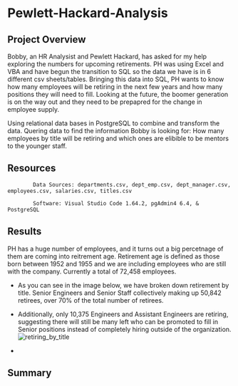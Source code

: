 # Pewlett-Hackard-Analysis
## Project Overview
Bobby, an HR Analysist and Pewlett Hackard, has asked for my help exploring the numbers for upcoming retirements. PH was using Excel and VBA and have begun the transition to SQL so the data we have is in 6 different csv sheets/tables. Bringing this data into SQL, PH wants to know how many employees will be retiring in the next few years and how many positions they will need to fill. Looking at the future, the boomer generation is on the way out and they need to be prepapred for the change in employee supply.

Using relational data bases in PostgreSQL to combine and transform the data. Quering data to find the information Bobby is looking for: How many employees by title will be retiring and which ones are elibible to be mentors to the younger staff.

## Resources
            Data Sources: departments.csv, dept_emp.csv, dept_manager.csv, employees.csv, salaries.csv, titles.csv
            
            Software: Visual Studio Code 1.64.2, pgAdmin4 6.4, & PostgreSQL
## Results
PH has a huge number of employees, and it turns out a big percetnage of them are coming into reitrement age. Retirement age is defined as those born between 1952 and 1955 and we are including employees who are still with the company. Currently a total of 72,458 employees.

- As you can see in the image below, we have broken down retirement by title. Senior Engineers and Senior Staff collectively making up 50,842 retirees, over 70% of the total number of retirees.
- Additionally, only 10,375 Engineers and Assistant Engineers are retiring, suggesting there will still be many left who can be promoted to fill in Senior positions instead of completely hiring outside of the organization.
![retiring_by_title](https://user-images.githubusercontent.com/96352625/154891325-a05b18f0-8ca6-459f-8a73-114d90b73e44.png)

- 

## Summary
